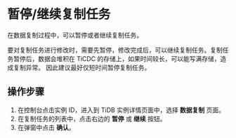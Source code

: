 # 暂停/继续复制任务
在数据复制过程中，可以暂停或者继续复制任务。

要对复制任务进行修改时，需要先暂停，修改完成后，可以继续复制任务。复制任务暂停后，数据会堆积在 TiCDC 的存储上，如果时间较长，可以能写满存储，造成复制异常。 因此建议最好仅短时间暂停复制任务。

## 操作步骤
1. 在控制台点击实例 ID，进入到 TiDB 实例详情页面中，选择 **数据复制** 页面。
2. 在复制任务的列表中，点击右边的 **暂停** 或 **继续** 按钮。
3. 在弹窗中点击 **确认**。
